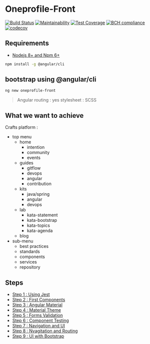 # Oneprofile-Front

[![Build Status](https://travis-ci.org/newlight77/oneprofile-front.svg?branch=master)](https://travis-ci.org/newlight77/oneprofile-front)
[![Maintainability](https://api.codeclimate.com/v1/badges/14863fb04fa26fb114db/maintainability)](https://codeclimate.com/github/newlight77/oneprofile-front/maintainability)
[![Test Coverage](https://api.codeclimate.com/v1/badges/14863fb04fa26fb114db/test_coverage)](https://codeclimate.com/github/newlight77/oneprofile-front/test_coverage)
[![BCH compliance](https://bettercodehub.com/edge/badge/newlight77/oneprofile-front?branch=master)](https://bettercodehub.com/)
[![codecov](https://codecov.io/gh/newlight77/oneprofile-front/branch/master/graph/badge.svg)](https://codecov.io/gh/newlight77/oneprofile-front)

## Requirements

- [Nodejs 8+ and Npm 6+](https://nodejs.org/en/download/)

```sh
npm install -g @angular/cli
```

## bootstrap using @angular/cli

```sh
ng new oneprofile-front
```

> Angular routing : yes
> stylesheet : SCSS

## What we want to achieve

Crafts platform :

- top menu
  - home
    - intention
    - community
    - events
  - guides
    - gitflow
    - devops
    - angular
    - contribution
  - kits
    - java/spring
    - angular
    - devops
  - lab
    - kata-statement
    - kata-bootstrap
    - kata-topics
    - kata-agenda
  - blog
- sub-menu
  - best practices
  - standards
  - components
  - services
  - repository

## Steps

- [Step 1 : Using Jest](docs/step-01-jest.md)
- [Step 2 : First Components](docs/step-02-first-components.md)
- [Step 3 : Angular Material](docs/step-02-angular-material.md)
- [Step 4 : Material Theme](docs/step-02-material-theme.md)
- [Step 5 : Forms Validation](docs/step-02-forms-validation.md)
- [Step 6 : Component Testing](docs/step-02-component-testing.md)
- [Step 7 : Navigation and UI](docs/step-02-navigation-ui.md)
- [Step 8 : Nvagitation and Routing](docs/step-02-navigation-routing.md)
- [Step 9 : UI with Bootstrap](docs/step-02-ui-with-bootstrap.md)
